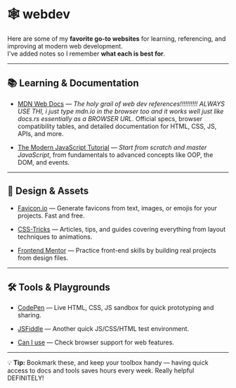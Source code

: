 # 🕸️ webdev

Here are some of my **favorite go-to websites** for learning, referencing, and improving at modern web development.  
I've added notes so I remember **what each is best for**.

---

## 📚 Learning & Documentation

- [MDN Web Docs](https://developer.mozilla.org) — *The holy grail of web dev references!!!!!!!!!! ALWAYS USE THI, i just type mdn.io in the browser too and it works well just like docs.rs essentially as a BROWSER URL*. Official specs, browser compatibility tables, and detailed documentation for HTML, CSS, JS, APIs, and more.

- [The Modern JavaScript Tutorial](https://javascript.info/) — *Start from scratch and master JavaScript*, from fundamentals to advanced concepts like OOP, the DOM, and events.

---

## 🎨 Design & Assets

- [Favicon.io](https://favicon.io/) — Generate favicons from text, images, or emojis for your projects. Fast and free.

- [CSS-Tricks](https://css-tricks.com/) — Articles, tips, and guides covering everything from layout techniques to animations.

- [Frontend Mentor](https://www.frontendmentor.io/) — Practice front-end skills by building real projects from design files.

---

## 🛠️ Tools & Playgrounds

- [CodePen](https://codepen.io/) — Live HTML, CSS, JS sandbox for quick prototyping and sharing.

- [JSFiddle](https://jsfiddle.net/) — Another quick JS/CSS/HTML test environment.

- [Can I use](https://caniuse.com/) — Check browser support for web features.

---

💡 **Tip:** Bookmark these, and keep your toolbox handy — having quick access to docs and tools saves hours every week. Really helpful DEFINITELY!
